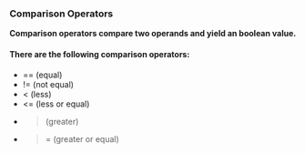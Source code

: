 ### Comparison Operators

**Comparison operators compare two operands and yield an boolean value.**

#### There are the following comparison operators:

* == (equal)
* != (not equal)
* < (less)
* <= (less or equal)
* > (greater)
* >= (greater or equal)

